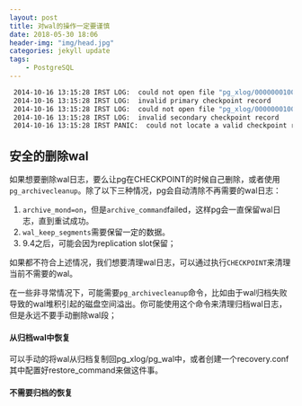 ```yaml
---
layout: post
title: 对wal的操作一定要谨慎
date: 2018-05-30 18:06
header-img: "img/head.jpg"
categories: jekyll update
tags:
    - PostgreSQL
---
```




```bash
 2014-10-16 13:15:28 IRST LOG:  could not open file "pg_xlog/00000001000007DC00000037" (log file 2012, segment 55): No such file or directory
 2014-10-16 13:15:28 IRST LOG:  invalid primary checkpoint record
 2014-10-16 13:15:28 IRST LOG:  could not open file "pg_xlog/00000001000007DC00000029" (log file 2012, segment 41): No such file or directory
 2014-10-16 13:15:28 IRST LOG:  invalid secondary checkpoint record
 2014-10-16 13:15:28 IRST PANIC:  could not locate a valid checkpoint record
```



## 安全的删除wal

如果想要删除wal日志，要么让pg在CHECKPOINT的时候自己删除，或者使用`pg_archivecleanup`。除了以下三种情况，pg会自动清除不再需要的wal日志：

1. `archive_mond=on`，但是`archive_command`failed，这样pg会一直保留wal日志，直到重试成功。
2. `wal_keep_segments`需要保留一定的数据。
3. 9.4之后，可能会因为replication slot保留；

如果都不符合上述情况，我们想要清理wal日志，可以通过执行`CHECKPOINT`来清理当前不需要的wal。

在一些非寻常情况下，可能需要`pg_archivecleanup`命令，比如由于wal归档失败导致的wal堆积引起的磁盘空间溢出。你可能使用这个命令来清理归档wal日志，但是永远不要手动删除wal段；

#### 从归档wal中恢复

可以手动的将wal从归档复制回pg_xlog/pg_wal中，或者创建一个recovery.conf其中配置好restore_command来做这件事。

#### 不需要归档的恢复

